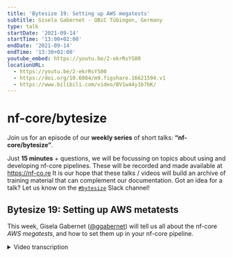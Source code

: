 ```yaml
---
title: 'Bytesize 19: Setting up AWS megatests'
subtitle: Gisela Gabernet - QBiC Tübingen, Germany
type: talk
startDate: '2021-09-14'
startTime: '13:00+02:00'
endDate: '2021-09-14'
endTime: '13:30+02:00'
youtube_embed: https://youtu.be/2-ekrRsYS00
locationURL:
  - https://youtu.be/2-ekrRsYS00
  - https://doi.org/10.6084/m9.figshare.16621594.v1
  - https://www.bilibili.com/video/BV1w44y1b7bK/
---
```


# nf-core/bytesize

Join us for an episode of our **weekly series** of short talks: **“nf-core/bytesize”**.

Just **15 minutes** + questions, we will be focussing on topics about using and developing nf-core pipelines.
These will be recorded and made available at <https://nf-co.re>
It is our hope that these talks / videos will build an archive of training material that can complement our documentation. Got an idea for a talk? Let us know on the [`#bytesize`](https://nfcore.slack.com/channels/bytesize) Slack channel!

## Bytesize 19: Setting up AWS metatests

This week, Gisela Gabernet ([@ggabernet](http://github.com/ggabernet/)) will tell us all about the nf-core _AWS megatests_‚ and how to set them up in your nf-core pipeline.

<details markdown="1"><summary>Video transcription</summary>
:::note
The content has been edited to make it reader-friendly
:::

[1:27](https://youtu.be/2-ekrRsYS00?list=PL3xpfTVZLcNiSvvPWORbO32S1WDJqKp1e&t=87) I’ll be presenting how to set up AWS metatests during this session. These are real-size automated nf-core pipeline tests.

[1:39](https://youtu.be/2-ekrRsYS00?list=PL3xpfTVZLcNiSvvPWORbO32S1WDJqKp1e&t=99) Let’s start by recapitulating how continuous integration of the nf-core pipelines work. For continuous integration, we use GitHub actions, which is a service that is provided by GitHub. This consists of a series of worker instances in which one can run continuous integration tasks. For nf-core pipelines, we have several GitHub actions workflows that define which tasks should be run for continuous integration, and these are listed on the slide.

[2:22](https://youtu.be/2-ekrRsYS00?list=PL3xpfTVZLcNiSvvPWORbO32S1WDJqKp1e&t=142) Just to mention them briefly; one of them is `branch.yml` that takes care of protecting the master branch in the nf-core pipeline repository. It ensures that pull requests coming from external repositories are made to the dev branch and not to the master branch. We also have a GitHub actions workflow that runs pipeline tests, it makes sure that the different test profiles that are added as part of the pipeline run through before integration of the pull request. We also have a couple of linting workflows, some that do code linting and others that lint for trailing white spaces etc. But today, I’m going to focus on two special Github action workflows: The `awsfulltest.yml` and `awstest.yml`, which run the full-size test on AWS batch and the small test data on AWS respectively.

[4:12](https://youtu.be/2-ekrRsYS00?list=PL3xpfTVZLcNiSvvPWORbO32S1WDJqKp1e&t=252) So why did we add those AWS batch tests to the nf-core pipelines? A primary reason was to test that the nf-core pipelines could actually be ported to AWS to be run there without encountering any issues. But we also wanted to test all the nf-core pipelines with full-size data. So the Github action runners that I mentioned before, are limited in their cpu memory and time in the free version of AWS. This wouldn’t allow one to run pipelines with full-size data. So to run pipelines with full-size data, one needs to use something like AWS batch that would allow running those tests. Some additional advantages of having the AWS batch test set up is that we can display results of running full-size data for each of the pipelines on the nf-core website. We can also compare and check that the results remain stable across different releases.

[5:34](https://youtu.be/2-ekrRsYS00?list=PL3xpfTVZLcNiSvvPWORbO32S1WDJqKp1e&t=334) So how do the AWS batch tests actually run? We originally set up the AWS infrastructure that is required to run those tests using [CloudFormation templates](https://docs.opendata.aws/genomics-workflows/orchestration/nextflow/nextflow-overview.html). We needed to adapt them a little, and those were then used to create the AWS infrastructure required for running the batch queues, compute environments etc.

[6:28](https://youtu.be/2-ekrRsYS00?list=PL3xpfTVZLcNiSvvPWORbO32S1WDJqKp1e&t=389) However, recently Seqera has launched Tower Forge, which automatically sets up all of the infrastructure that is needed to run Nextflow pipelines on AWS batch. So we have now migrated and are using Tower Forge to set up all the infrastructure needed to run the pipeline tests. So what does the workflow look like at the moment? We have a Github actions trigger that runs the Github actions workflow that I will show you later. The workflow submits the pipeline job using Tower launch to AWS Batch. The pipeline runs on AWS Batch, pulls the necessary data from the S3 bucket and also publishes the results from the S3 bucket that we have set up. While this is running, we can monitor the progress of the runs via Nextflow Tower. At the end when the pipeline run is finished, we retrieve the results from the S3 bucket and display them on the nf-core website.

[7:53](https://youtu.be/2-ekrRsYS00?list=PL3xpfTVZLcNiSvvPWORbO32S1WDJqKp1e&t=473) So how is this defined in the Github actions workflow? Here is an example of the nf-core AWS full-size test GitHub actions workflow for the nf-core/viralrecon pipeline.

[8:08](https://youtu.be/2-ekrRsYS00?list=PL3xpfTVZLcNiSvvPWORbO32S1WDJqKp1e&t=488) You can see here that it says that the workflow should be triggered on release. But it is also possible to trigger it via a workflow_dispatch button, which I will show you later. What this whole thing does is that it submits the pipeline run using the Tower API. Originally, we were calling the Tower API here, but that was cumbersome, so Phil wrote `tower_action` that allows us to call Tower API via a Tower action and provide the input parameters here in a `.yml` format. This action can also be used outside nf-core pipelines, so feel free to try it out.

[9:24](https://youtu.be/2-ekrRsYS00?list=PL3xpfTVZLcNiSvvPWORbO32S1WDJqKp1e&t=564) So here you can also see all the parameters that are needed to run the jobs and we have most of them stored at secrets as a part of GitHub. We have the pipeline parameters themselves as well as the profiles that are used to run the pipeline. So you don’t really need to modify any of this Github action workflow. This is already set up for you when you use the nf-core template.

[10:01](https://youtu.be/2-ekrRsYS00?list=PL3xpfTVZLcNiSvvPWORbO32S1WDJqKp1e&t=601) The only thing you need to adapt is the test full profile. This is the profile that will be run on AWS when specifying the full test profiles, and it needs to be adapted with all the parameters - including the input sample sheet - to run the full-size test data. For the input sample sheet, this can be set as a part of the pipeline repository. It can also be directly staged on our nf-core AWS megatest S3 bucket and the path provided here.

[10:39](https://youtu.be/2-ekrRsYS00?list=PL3xpfTVZLcNiSvvPWORbO32S1WDJqKp1e&t=639) So let’s summarise what you need to do to set up AWS full-size stats for your pipeline. First, you need to find the full-size data that is suitable for your pipeline. If you don’t have any yet, you can visit the SRA in our repositories and search for some there. Phil has written a tool called [SRA-explorer](https://sra-explorer.info) that allows you to search for data using keywords that might be useful in finding this data. Second, you need to get the data. Check out the [nf-core/fetchngs](https://nf-co.re/fetchngs) pipeline that allows you to download data from SRA or ENA by providing the identifiers. You can also ask a core team member to stage your data on our AWS bucket. Feel free to contact me on Slack if you have any questions. Third, you can add the paths to the data to the sample sheet. Fourth, that’s it! AWS tests will be automatically triggered on release.

[12:56](https://youtu.be/2-ekrRsYS00?list=PL3xpfTVZLcNiSvvPWORbO32S1WDJqKp1e&t=780) Now for a short demo on how that would work. I’ll do my demo on the nf-core/viralrecon pipeline. As I mentioned before, AWS tests are automatically triggered, but in case you'd like to test it prior to release, click on the Actions tab within the pipeline repository and have a look at the actions workflows on the left-hand side of your screen. Running pipelines on AWS is still a bit expensive, so I’m just going to try out a small test for now. So [here](https://youtu.be/2-ekrRsYS00?list=PL3xpfTVZLcNiSvvPWORbO32S1WDJqKp1e&t=829) you see a run workflow button because this workflow has a `workflow_dispatch` event trigger. This can be triggered on any of the branches that are in the repository. So let us select the `dev` branch here and start running the workflow. Now this takes a few seconds to start. But what it does is that it triggers this `github actions` workflow that submits the job to tower. This takes some time.

[14:43](https://youtu.be/2-ekrRsYS00?list=PL3xpfTVZLcNiSvvPWORbO32S1WDJqKp1e&t=883) But I just ran one yesterday, so I can show you how that’s running. So here’s where we monitor the run. We go to Nextflow tower to the AWS megatests workspace within our nf-core organisation. In case you’re a pipeline developer and want to follow your pipeline runs, please contact a member of the core team and we will add you to this workspace.

[15:19](https://youtu.be/2-ekrRsYS00?list=PL3xpfTVZLcNiSvvPWORbO32S1WDJqKp1e&t=917) So let’s have a look and see what it would look like when it’s finished. There are these criteria that highlight the status of the running jobs etc.

[15:36](https://youtu.be/2-ekrRsYS00?list=PL3xpfTVZLcNiSvvPWORbO32S1WDJqKp1e&t=936) If we have a look at the run that I triggered yesterday, it appears that everything ran as it should, and we can also take a look at the allocation of resources for each component of the pipeline.

[15:49](https://youtu.be/2-ekrRsYS00?list=PL3xpfTVZLcNiSvvPWORbO32S1WDJqKp1e&t=949) So once the automated runs are completed, we also display them on the nf-core website. Each pipeline website has a Results tab that holds all the pipeline results; you can take a look at the MultiQC reports for instance.

[16:16](https://youtu.be/2-ekrRsYS00?list=PL3xpfTVZLcNiSvvPWORbO32S1WDJqKp1e&t=976) We request the community to bear in mind that one should work with a reasonable number of samples here because running things on AWS costs us a fair amount of money. We currently have a grant from AWS that covers a limited amount of the costs. You can get an approximate idea of how much the costs were in 2020.

[17:04](https://youtu.be/2-ekrRsYS00?list=PL3xpfTVZLcNiSvvPWORbO32S1WDJqKp1e&t=1024) So that’s it. Please get in touch if you have any questions.

</details>
